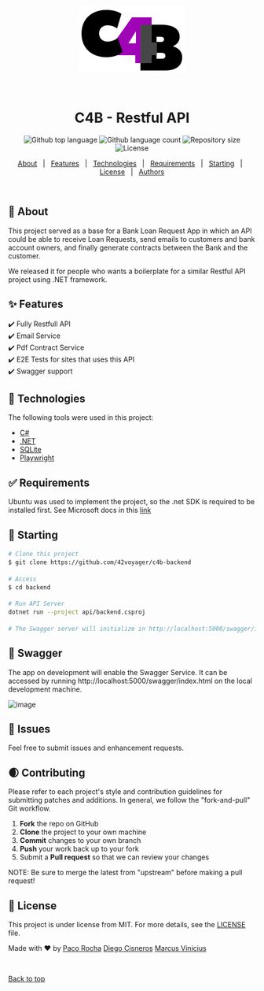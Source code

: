 <div align="center" id="top"> 
  <img src="./assets/logo_c4b.png" alt="Backend" />

  &#xa0;

  <!-- <a href="https://backend.netlify.app">Demo</a> -->
</div>

<h1 align="center"> C4B - Restful API</h1>

<p align="center">
  <img alt="Github top language" src="https://img.shields.io/github/languages/top/42voyager/c4b-backend?color=56BEB8">

  <img alt="Github language count" src="https://img.shields.io/github/languages/count/42voyager/c4b-backend?color=56BEB8">

  <img alt="Repository size" src="https://img.shields.io/github/repo-size/42voyager/c4b-backend?color=56BEB8">

  <img alt="License" src="https://img.shields.io/github/license/42voyager/c4b-backend?color=56BEB8">
</p>

<!-- Status -->

<!-- <h4 align="center"> 
	🚧  Backend 🚀 Under construction...  🚧
</h4> 

<hr> -->

<p align="center">
  <a href="#dart-about">About</a> &#xa0; | &#xa0; 
  <a href="#sparkles-features">Features</a> &#xa0; | &#xa0;
  <a href="#rocket-technologies">Technologies</a> &#xa0; | &#xa0;
  <a href="#white_check_mark-requirements">Requirements</a> &#xa0; | &#xa0;
  <a href="#checkered_flag-starting">Starting</a> &#xa0; | &#xa0;
  <a href="#memo-license">License</a> &#xa0; | &#xa0;
  <a href="https://github.com/42voyager" target="_blank">Authors</a>
</p>

<br>

## :dart: About ##

This project served as a base for a Bank Loan Request App in which an API could be able to receive Loan Requests, send emails to customers and bank account owners, and finally generate contracts between the Bank and the customer.

We released it for people who wants a boilerplate for a similar Restful API project using .NET framework.

## :sparkles: Features ##

:heavy_check_mark: Fully Restfull API \
:heavy_check_mark: Email Service \
:heavy_check_mark: Pdf Contract Service \
:heavy_check_mark: E2E Tests for sites that uses this API \
:heavy_check_mark: Swagger support 

## :rocket: Technologies ##

The following tools were used in this project:

- [C#](https://docs.microsoft.com/en-us/dotnet/csharp/)
- [.NET](https://dotnet.microsoft.com/en-us/)
- [SQLite](https://www.sqlite.org/index.html)
- [Playwright](https://playwright.dev/https://reactnative.dev/)

## :white_check_mark: Requirements ##
Ubuntu was used to implement the project, so the .net SDK is required to be installed first. See Microsoft docs in this [link](https://docs.microsoft.com/en-us/dotnet/core/install/linux-ubuntu)

## :checkered_flag: Starting ##


```bash
# Clone this project
$ git clone https://github.com/42voyager/c4b-backend

# Access
$ cd backend

# Run API Server
dotnet run --project api/backend.csproj

# The Swagger server will initialize in http://localhost:5000/swagger/index.html
```

## :eyes: Swagger ##

The app on development will enable the Swagger Service. It can be accessed by running http://localhost:5000/swagger/index.html on the local development machine.

![image](https://user-images.githubusercontent.com/24798804/156201712-80e84990-16ba-46ff-b90e-f91229503eae.png)

## :rotating_light: Issues ##

Feel free to submit issues and enhancement requests.

## :waxing_crescent_moon: Contributing ##

Please refer to each project's style and contribution guidelines for submitting patches and additions. In general, we follow the "fork-and-pull" Git workflow.

 1. **Fork** the repo on GitHub
 2. **Clone** the project to your own machine
 3. **Commit** changes to your own branch
 4. **Push** your work back up to your fork
 5. Submit a **Pull request** so that we can review your changes

NOTE: Be sure to merge the latest from "upstream" before making a pull request!

## :memo: License ##

This project is under license from MIT. For more details, see the [LICENSE](LICENSE.md) file.

Made with :heart: by <a href="https://github.com/pacorocha" target="_blank">Paco Rocha</a>
<a href="https://github.com/diegocl02" target="_blank">Diego Cisneros</a> <a href="https://github.com/MarcusVinix" target="_blank">Marcus Vinicius</a>

&#xa0;

<a href="#top">Back to top</a>
